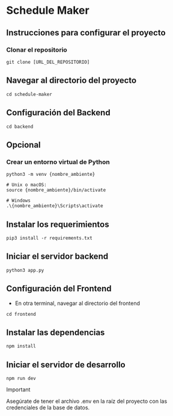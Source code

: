# Schedule Maker

## Instrucciones para configurar el proyecto

### Clonar el repositorio

```shell
git clone [URL_DEL_REPOSITORIO]
```

## Navegar al directorio del proyecto
```shell
cd schedule-maker
```

## Configuración del Backend
```shell 
cd backend
```

## Opcional
### Crear un entorno virtual de Python
```shell 
python3 -m venv {nombre_ambiente} 

# Unix o macOS:
source {nombre_ambiente}/bin/activate

# Windows 
.\{nombre_ambiente}\Scripts\activate
```
## Instalar los requerimientos
```shell 
pip3 install -r requirements.txt
```
## Iniciar el servidor backend
```shell
python3 app.py
```
## Configuración del Frontend
* En otra terminal, navegar al directorio del frontend
```shell 
cd frontend
```
## Instalar las dependencias
```shell 
npm install 
```
## Iniciar el servidor de desarrollo
```shell 
npm run dev
```
> [!IMPORTANT]
> Asegúrate de tener el archivo .env en la raíz del proyecto con las credenciales de la base de datos.


